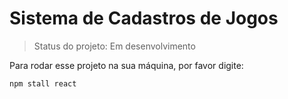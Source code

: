 # Sistema de Cadastros de Jogos 

> Status do projeto: Em desenvolvimento

Para rodar esse projeto na sua máquina, por favor digite:

```
npm stall react
```
